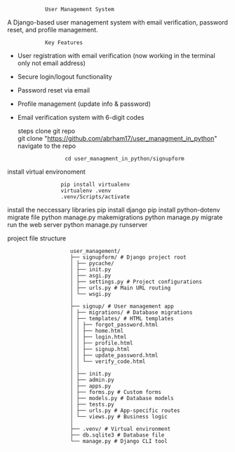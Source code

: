                 User Management System
                
A Django-based user management system with email verification, password reset, and profile management.

                Key Features
                
- User registration with email verification (now working in the terminal only not email address)
- Secure login/logout functionality
- Password reset via email
- Profile management (update info & password)
- Email verification system with 6-digit codes

  steps
clone git repo  
                     git clone "https://github.com/abrham17/user_managment_in_python"
navigate to the repo

                     cd user_managment_in_python/signupform
  
install virtual environoment

                     pip install virtualenv
                     virtualenv .venv
                     .venv/Scripts/activate
  
install the neccessary libraries
                     pip install django
                     pip install python-dotenv
migrate file
                    python manage.py makemigrations
                    python manage.py migrate
run the web server
                    python manage.py runserver


project file structure

                        user_management/
                        ├── signupform/ # Django project root
                        │ ├── pycache/
                        │ ├── init.py
                        │ ├── asgi.py
                        │ ├── settings.py # Project configurations
                        │ ├── urls.py # Main URL routing
                        │ └── wsgi.py
                        │
                        ├── signup/ # User management app
                        │ ├── migrations/ # Database migrations
                        │ ├── templates/ # HTML templates
                        │ │ ├── forgot_password.html
                        │ │ ├── home.html
                        │ │ ├── login.html
                        │ │ ├── profile.html
                        │ │ ├── signup.html
                        │ │ ├── update_password.html
                        │ │ └── verify_code.html
                        │ │
                        │ ├── init.py
                        │ ├── admin.py
                        │ ├── apps.py
                        │ ├── forms.py # Custom forms
                        │ ├── models.py # Database models
                        │ ├── tests.py
                        │ ├── urls.py # App-specific routes
                        │ └── views.py # Business logic
                        │
                        ├── .venv/ # Virtual environment
                        ├── db.sqlite3 # Database file
                        └── manage.py # Django CLI tool



  

